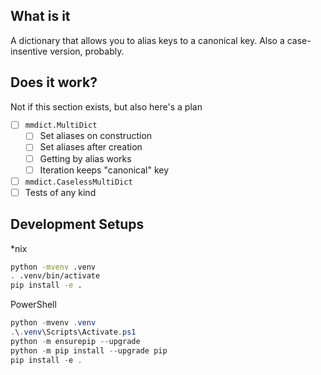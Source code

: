 ## What is it

A dictionary that allows you to alias keys to a canonical key. Also a case-insentive version, probably.

## Does it work?

Not if this section exists, but also here's a plan

  * [ ] `mmdict.MultiDict`
    * [ ] Set aliases on construction
    * [ ] Set aliases after creation
    * [ ] Getting by alias works
    * [ ] Iteration keeps "canonical" key
  * [ ] `mmdict.CaselessMultiDict`
  * [ ] Tests of any kind

## Development Setups

*nix

```bash
python -mvenv .venv
. .venv/bin/activate
pip install -e .
```

PowerShell

```powershell
python -mvenv .venv
.\.venv\Scripts\Activate.ps1
python -m ensurepip --upgrade
python -m pip install --upgrade pip
pip install -e .
```
